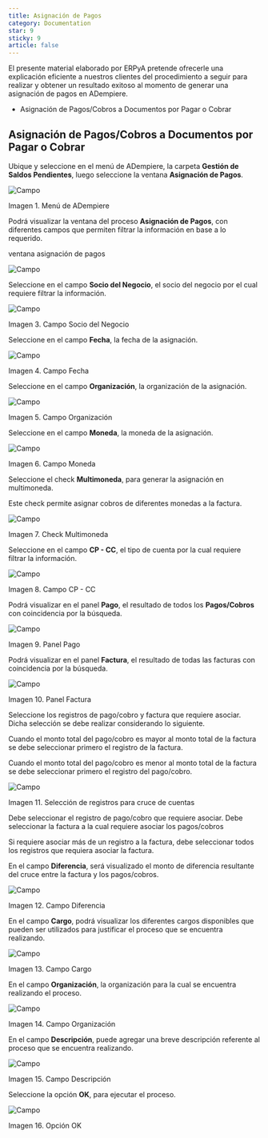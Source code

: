 ```yaml
---
title: Asignación de Pagos
category: Documentation
star: 9
sticky: 9
article: false
---
```


El presente material elaborado por ERPyA pretende ofrecerle una explicación eficiente a nuestros clientes del procedimiento a seguir para realizar y obtener un resultado exitoso al momento de generar una asignación de pagos en ADempiere.

- Asignación de Pagos/Cobros a Documentos por Pagar o Cobrar

## Asignación de Pagos/Cobros a Documentos por Pagar o Cobrar

Ubique y seleccione en el menú de ADempiere, la carpeta **Gestión de Saldos Pendientes**, luego seleccione la ventana **Asignación de Pagos**.

![Campo](/assets/img/docs/balance-management/ges-balance-image1.png)

Imagen 1. Menú de ADempiere

Podrá visualizar la ventana del proceso **Asignación de Pagos**, con diferentes campos que permiten filtrar la información en base a lo requerido.

ventana asignación de pagos

![Campo](/assets/img/docs/balance-management/ges-balance-image2.png)

Seleccione en el campo **Socio del Negocio**, el socio del negocio por el cual requiere filtrar la información.

![Campo](/assets/img/docs/balance-management/ges-balance-image3.png)

Imagen 3. Campo Socio del Negocio

Seleccione en el campo **Fecha**, la fecha de la asignación.

![Campo](/assets/img/docs/balance-management/ges-balance-image4.png)

Imagen 4. Campo Fecha

Seleccione en el campo **Organización**, la organización de la asignación.

![Campo](/assets/img/docs/balance-management/ges-balance-image5.png)

Imagen 5. Campo Organización

Seleccione en el campo **Moneda**, la moneda de la asignación.

![Campo](/assets/img/docs/balance-management/ges-balance-image6.png)

Imagen 6. Campo Moneda

Seleccione el check **Multimoneda**, para generar la asignación en multimoneda.

Este check permite asignar cobros de diferentes monedas a la factura.

![Campo](/assets/img/docs/balance-management/ges-balance-image7.png)

Imagen 7. Check Multimoneda

Seleccione en el campo **CP - CC**, el tipo de cuenta por la cual requiere filtrar la información.

![Campo](/assets/img/docs/balance-management/ges-balance-image8.png)

Imagen 8. Campo CP - CC

Podrá visualizar en el panel **Pago**, el resultado de todos los **Pagos/Cobros** con coincidencia por la búsqueda.

![Campo](/assets/img/docs/balance-management/ges-balance-image9.png)

Imagen 9. Panel Pago

Podrá visualizar en el panel **Factura**, el resultado de todas las facturas con coincidencia por la búsqueda.

![Campo](/assets/img/docs/balance-management/ges-balance-image10.png)

Imagen 10. Panel Factura

Seleccione los registros de pago/cobro y factura que requiere asociar. Dicha selección se debe realizar considerando lo siguiente.

Cuando el monto total del pago/cobro es mayor al monto total de la factura se debe seleccionar primero el registro de la factura.

Cuando el monto total del pago/cobro es menor al monto total de la factura se debe seleccionar primero el registro del pago/cobro.

![Campo](/assets/img/docs/balance-management/ges-balance-image11.png)

Imagen 11. Selección de registros para cruce de cuentas

Debe seleccionar el registro de pago/cobro que requiere asociar. Debe seleccionar la factura a la cual requiere asociar los pagos/cobros

Si requiere asociar más de un registro a la factura, debe seleccionar todos los registros que requiera asociar la factura.

En el campo **Diferencia**, será visualizado el monto de diferencia resultante del cruce entre la factura y los pagos/cobros.

![Campo](/assets/img/docs/balance-management/ges-balance-image12.png)

Imagen 12. Campo Diferencia

En el campo **Cargo**, podrá visualizar los diferentes cargos disponibles que pueden ser utilizados para justificar el proceso que se encuentra realizando.

![Campo](/assets/img/docs/balance-management/ges-balance-image13.png)

Imagen 13. Campo Cargo

En el campo **Organización**, la organización para la cual se encuentra realizando el proceso.

![Campo](/assets/img/docs/balance-management/ges-balance-image14.png)

Imagen 14. Campo Organización

En el campo **Descripción**, puede agregar una breve descripción referente al proceso que se encuentra realizando.

![Campo](/assets/img/docs/balance-management/ges-balance-image15.png)

Imagen 15. Campo Descripción

Seleccione la opción **OK**, para ejecutar el proceso.

![Campo](/assets/img/docs/balance-management/ges-balance-image16.png)

Imagen 16. Opción OK